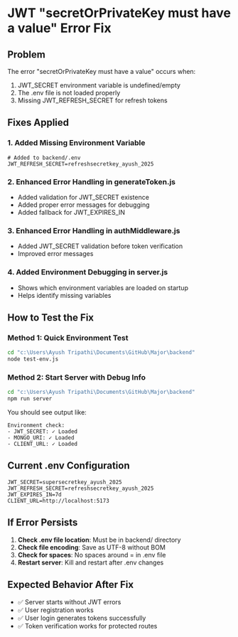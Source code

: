 # JWT "secretOrPrivateKey must have a value" Error Fix

## Problem

The error "secretOrPrivateKey must have a value" occurs when:

1. JWT_SECRET environment variable is undefined/empty
2. The .env file is not loaded properly
3. Missing JWT_REFRESH_SECRET for refresh tokens

## Fixes Applied

### 1. Added Missing Environment Variable

```env
# Added to backend/.env
JWT_REFRESH_SECRET=refreshsecretkey_ayush_2025
```

### 2. Enhanced Error Handling in generateToken.js

- Added validation for JWT_SECRET existence
- Added proper error messages for debugging
- Added fallback for JWT_EXPIRES_IN

### 3. Enhanced Error Handling in authMiddleware.js

- Added JWT_SECRET validation before token verification
- Improved error messages

### 4. Added Environment Debugging in server.js

- Shows which environment variables are loaded on startup
- Helps identify missing variables

## How to Test the Fix

### Method 1: Quick Environment Test

```bash
cd "c:\Users\Ayush Tripathi\Documents\GitHub\Major\backend"
node test-env.js
```

### Method 2: Start Server with Debug Info

```bash
cd "c:\Users\Ayush Tripathi\Documents\GitHub\Major\backend"
npm run server
```

You should see output like:

```
Environment check:
- JWT_SECRET: ✓ Loaded
- MONGO_URI: ✓ Loaded
- CLIENT_URL: ✓ Loaded
```

## Current .env Configuration

```env
JWT_SECRET=supersecretkey_ayush_2025
JWT_REFRESH_SECRET=refreshsecretkey_ayush_2025
JWT_EXPIRES_IN=7d
CLIENT_URL=http://localhost:5173
```

## If Error Persists

1. **Check .env file location**: Must be in backend/ directory
2. **Check file encoding**: Save as UTF-8 without BOM
3. **Check for spaces**: No spaces around = in .env file
4. **Restart server**: Kill and restart after .env changes

## Expected Behavior After Fix

- ✅ Server starts without JWT errors
- ✅ User registration works
- ✅ User login generates tokens successfully
- ✅ Token verification works for protected routes
